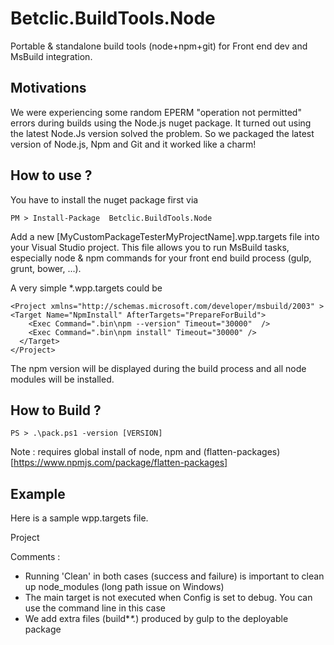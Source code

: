 # Betclic.BuildTools.Node
Portable & standalone build tools (node+npm+git) for Front end dev and MsBuild integration. 

Motivations
---------------
We were experiencing some random EPERM "operation not permitted" errors during builds using the Node.js nuget package. It turned out using the latest Node.Js version solved the problem. So we packaged the latest version of Node.js, Npm and Git and it worked like a charm!
 
How to use ?
--------------

You have to install the nuget package first via

`
PM > Install-Package  Betclic.BuildTools.Node
`

Add a new [MyCustomPackageTesterMyProjectName].wpp.targets file into your Visual Studio project. This file allows you to run MsBuild tasks, especially node & npm commands for your front end build process (gulp, grunt, bower, ...).

A very simple *.wpp.targets could be

```
<Project xmlns="http://schemas.microsoft.com/developer/msbuild/2003" >
<Target Name="NpmInstall" AfterTargets="PrepareForBuild">
    <Exec Command=".bin\npm --version" Timeout="30000"  />
    <Exec Command=".bin\npm install" Timeout="30000" />
  </Target>
</Project>
```

The npm version will be displayed during the build process and all node modules will be installed.


How to Build ?
--------------

`
PS > .\pack.ps1 -version [VERSION]
`

Note : requires global install of node, npm and (flatten-packages) [https://www.npmjs.com/package/flatten-packages]

Example
--------------
Here is a sample wpp.targets file. 

<Project xmlns="http://schemas.microsoft.com/developer/msbuild/2003">
  <Target Name="Install" AfterTargets="PreBuildEvent" Condition="'$(Configuration)' != 'Debug'">
    <Exec Command=".bin\npm install --production --no-optional" />
    <Exec Command=".bin\bower install" />
    <Exec Command=".bin\gulp build --config $(Configuration)" />
    <ItemGroup>
      <Content Include="build\**\*.*" />
    </ItemGroup>
    <CallTarget Targets="Clean" />
    <OnError ExecuteTargets="Clean" />
  </Target>
  <Target Name="Clean">
    <Exec Command=".bin\rimraf.cmd node_modules/*" />
  </Target>
  <ItemGroup Condition="'$(Configuration)' != 'Debug'">
    <ExcludeFromPackageFolders Include="app;app_v2;Content;node_modules;gulp;.bin;">
      <FromTarget>Project</FromTarget>
    </ExcludeFromPackageFolders>
  </ItemGroup>
</Project>

Comments :
- Running 'Clean' in both cases (success and failure) is important to clean up node_modules (long path issue on Windows)
- The main target is not executed when Config is set to debug. You can use the command line in this case
- We add extra files (build\**\*.*) produced by gulp to the deployable package
